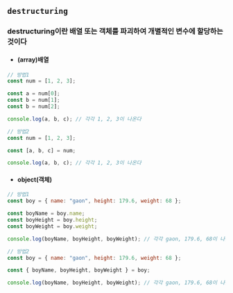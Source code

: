 ## `destructuring`

### destructuring이란 배열 또는 객체를 파괴하여 개별적인 변수에 할당하는 것이다

- #### (array)배열

```js
// 방법1
const num = [1, 2, 3];

const a = num[0];
const b = num[1];
const b = num[2];

console.log(a, b, c); // 각각 1, 2, 3이 나온다
```

```js
// 방법2
const num = [1, 2, 3];

const [a, b, c] = num;

console.log(a, b, c); // 각각 1, 2, 3이 나온다
```

- #### object(객체)

```js
// 방법1
const boy = { name: "gaon", height: 179.6, weight: 68 };

const boyName = boy.name;
const boyHeight = boy.height;
const boyWeight = boy.weight;

console.log(boyName, boyHeight, boyWeight); // 각각 gaon, 179.6, 68이 나온다
```

```js
// 방법2
const boy = { name: "gaon", height: 179.6, weight: 68 };

const { boyName, boyHeight, boyWeight } = boy;

console.log(boyName, boyHeight, boyWeight); // 각각 gaon, 179.6, 68이 나온다
```

